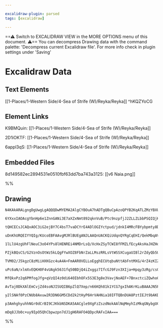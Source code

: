 ```yaml
---

excalidraw-plugin: parsed
tags: [excalidraw]

---
```

==⚠  Switch to EXCALIDRAW VIEW in the MORE OPTIONS menu of this document. ⚠== You can decompress Drawing data with the command palette: 'Decompress current Excalidraw file'. For more info check in plugin settings under 'Saving'


# Excalidraw Data

## Text Elements
[[1-Places/1-Western Side/4-Sea of Strife (W)/Reyka/Reyka]]
 ^hKQZYoCG

## Element Links
K9BMQuin: [[1-Places/1-Western Side/4-Sea of Strife (W)/Reyka/Reyka]]

2D1iOKTF: [[1-Places/1-Western Side/4-Sea of Strife (W)/Reyka/Reyka]]

6appl3qS: [[1-Places/1-Western Side/4-Sea of Strife (W)/Reyka/Reyka]]

## Embedded Files
8d149582ec2894531e0510fbf63dd7ba743a3125: [[v6 Naia.png]]

%%
## Drawing
```compressed-json
N4KAkARALgngDgUwgLgAQQQDwMYEMA2AlgCYBOuA7hADTgQBuCpAzoQPYB2KqATLZMzYBXUtiRoIACyhQ4zZAHoFAc0JRJQgEYA6bGwC2CgF7N6hbEcK4OCtptbErHALRY8RMpWdx8Q1TdIEfARcZgRmBShcZQUebQBGAFZtHho6IIR9BA4oZm4AbXAwUDBSiBJuCAoAaygAWUTNQgAVNNLIWERKwn1opH4yzG5nePjtABYeHgB2AGZxgAYATgXE

6YXxxIAOAcgYbnHp6e1ZnnGANi3E7aXZxNmt892qknVuB/Ptc9nzpfjJ2ZLLZLbbPSQIQjKaTcHhXbSJHgbZYLFHnBZbPhFSDWZTBbgLZ7MKCkNjVBAAYTY+DYpEqxOszDguECOTaZU0uGw1WUJKEHGIlOptIk9I4jOZ2SgbMgADNCPh8ABlWB4iSSTkaQLSiBEklkgDqr0k3HihOJpIQypgqvQgg82t5UI44TyaFNWIgbCZ2DU+zdKOevP5zuYr

tQHCECsJCAQxAOC3iG2ejBY7C4bsT7vaDCYrE4ADlOGIYctpud/jdnkI4MRcFBYybpmty8Dzgjzk8PYRmAARDL1uNoGUEMLPHnCOAASWIYfyAF1npphPyAKLBLI5WcLj1EDjVbgRqM7thchtDkcIZ4y8hZacHyP4K/yhB3iRbYj/EEYhDYWFLTazPECCrImMqaDK3zEMQ0wctM4yzLggE8Ik2rMO44ioIU7RgFm7TxFi27ZtgJJwPeR7ZoQ/JYJU

uDnKhURQEIYYQIg/KUcoEBFAAvgMJRlBUEgANJLAAQnUACKQiUdqnQYRgCqEHI/QekMbqAV8fxlrM6IPAmczPH6qBoksXz3Dw5yHH8WzjOMSzPBQRowiZKIrEsUwbImsL/GCEJQlKaA8LMEyTIcgWnMC1k/M8OI2gSHq6hago0pUADEQHpcp2Ycly458gKVLJSK5BikyLJSk+CpWjaOpUhUZp6gghrEG8br1RaVVyXadUeo6kghmGcXZl6nK+u8g

1lLlU4zgUhFlNeuC3oO4YPs8lHENREi4NMDrLsQ/XcHxZSyTCWI8fFMZLfEcyAksHaJHZHopnm6aoFc0zJrmaaFhwxZuo8Ky2VsQOrb2/Znqgw74KOHpLnla6ZJKW5VjWdbg1dzZXW58RbPED3Zru+4SPk+QAEoIDA1S4HOc7atSp5LZDYTcbxXZLRAPA9vEhAAPKCc0ABiMnwHJgTYFEHC4plgwwmsKT3YC8Q/LC5xnJ22aGQiJnTDwbnLJrmx/

PZjkBQsCS/G2VznOsOtWz5kLQgFYwXOZ8FbNrZaLLMszRRLsVtWSSXCugaUIBl2rZdyQb5UKqUyjK2BLAn2pypVKqdbVcb+41xuoLhAjmmSHWVF1mc9cITouvizzDT6sBjWOvJTUjHrzYtZGPl2VGqeguBbDteX7Wgh0dML7yndG4MgpMVtzHnOappw3BbN7j2fQWRYYTrSxArjOxdqDwQDtwjOXjDu3wxuuQzcjtZH26TZltjtkIo8zwE5UxNkx

TVM02/J5kgzC8zMiiHXKGzc4uA4A+FmAAR0VELLoEgghECUtqbuNttAbFntMXG/4rZ4zKIZNEyQmx3AuN8C4V01ZlAcs1Y0aBTiYIspcZsfwVaJDnuCe2/leCfFGDg7W8RLjLGMj7SWVd4oFwpAVIOEAQ5h0XJySOu1A6x3jonJYyd5RKjTsXDO9EGpNRarnLORcJAl37hXUMEihrelGgw8akBJrTmbtmVuL4lqHg7hRLuNFNGBl2oPVAw9oCjwC

uPc6aN/xlmXvEQKH0F4vUAgk5631fq50BDjQ4iZxggz7IfcGJ9Fzn3XIja+Hpqy3zRg/cs0wp6JAWNQyA78iak3JpTamtN/6FKAaUM6pRQECXQJIQS4kABaABNNg5IADiCC5L1kwOVFSjZjilm+AsHB8wcYggMtwdYYxom2TRFsBYXsrpGzoSaM4EwTnaUuNZMsiQmlSF8g7VADSxF+0kQ1VREgUoynRNgFE4clG5X5H84OccE5Jwqjo606d7RZy

MfQkxPz2q6PMfogJfg+qVzQI4z0di64OIbhOFx5S3E3g8e3VavjNoAEF+7BnxctciZQwho0/OiWyhwUlpkbLk1eiS0kYTiTwOJmwH55LBoAqGp8solIRpuSlZRKmo0ujU7GdTzYvJaegT+7Sf5dPpsfC8zxFk8IgIAXg3ACzO4a7+1MAA6XBAyUGaFgK1DqOlzhdcnTgUBFSECMJvQlMoA38wWvKDWFrPUMqIMoF6EBggymWdmFMUBzAEHjZCJNU

AvTaj0DkXAlEmCvjZd4soNJISUQIB6pZlQ7Xep/n66KQh81k1YCG7gxIhAKrKLuBAAAJN5PCxjIW4uAQiEBIFwGVKjA6RRoDgiyJUBN0IBgMEIAgCgIkwVR0hXIuOx6ZRsggNgEQZVJz1n0MqX5MjY5ApBZui9pAr03r3TlA9D7/nQo0We1977Mj820WY202Kl2AclNezId6LQopNC+y90Gb1wcLpi8DSLIPIZyDB/QJNy54usQSpDb6UOZG5sSw

y2lSNAf0PzCNUb8Axuw2R3DN6GM5CDd2k2tHyP6HrVAHNia10IFTQBnDUA8PztIEJt9bAKDglwJ4larG6Mrn5Ay+TimQhs2ZCSKgfH2OZC0wZ5oYT0BRwk2xqTHHqUEZtF4zdaESQKgABowiCh2csiJRiwkec54iVJ8ATOGPBEy2Mfj3G1msNyQqyhGDYAYRd6aCB9pNNoIEqxzLALKFB4z+HAmsogFZzdPISDcdDWV0gFX6ykTQIkarJA6hsHWh

p3AmhghyuhhNGr0dCrBI9CJKkbNSDKA5AACgle9XgFzZszdNokAAlNqMmyhIzMkqGNybgUCS8Bo/tvbi2Vu5cgPlwNUjKOZs4GGJzS73FkyojViWKWyjZA611ntpA+3PGwCgr7P2PQcAWhhXt/bIDCCgIOgH4OIC9FIGSUg+YQcw+ePDxH7XOvgzB6dz0mgABWP5ciKmB3AFrbXgdY+6/2mdYtCCMGaEl/Ar2R6INtBkOni9ftMXzQJizd38bdKW

mDq8JJb0c+uy9IpO5QhCbpwzpn7dJ1gH6RAFO4QDpcRAFxIAA===
```
%%
